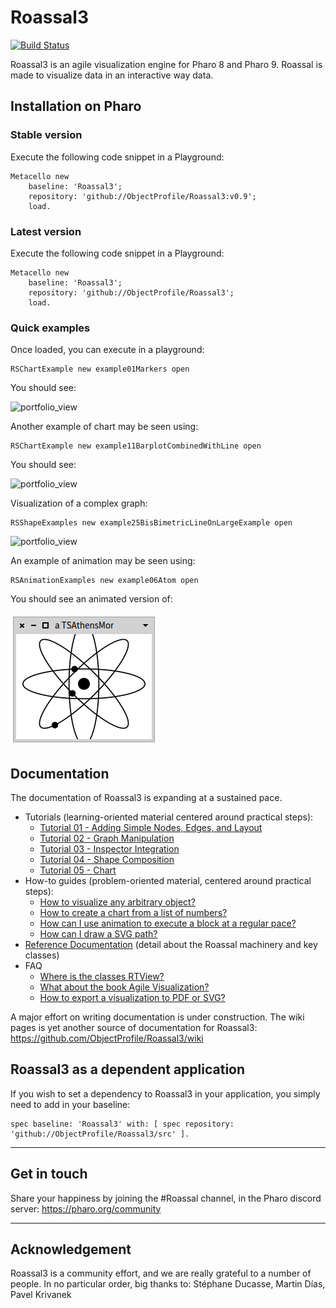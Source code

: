 # Roassal3
[![Build Status](https://travis-ci.org/ObjectProfile/Roassal3.svg?branch=master)](https://travis-ci.org/ObjectProfile/Roassal3)

Roassal3 is an agile visualization engine for Pharo 8 and Pharo 9. Roassal is made to visualize data in an interactive way data.


## Installation on Pharo

### Stable version
Execute the following code snippet in a Playground:

```Smalltalk
Metacello new
    baseline: 'Roassal3';
    repository: 'github://ObjectProfile/Roassal3:v0.9';
    load.
``` 

### Latest version

Execute the following code snippet in a Playground:
```Smalltalk
Metacello new
    baseline: 'Roassal3';
    repository: 'github://ObjectProfile/Roassal3';
    load.
``` 

### Quick examples
Once loaded, you can execute in a playground:

```Smalltalk
RSChartExample new example01Markers open
```

You should see:

<img width="250" height="250" alt="portfolio_view" src="https://github.com/ObjectProfile/Roassal3/blob/master/screenshots/chartExample.png">

Another example of chart may be seen using:
```Smalltalk
RSChartExample new example11BarplotCombinedWithLine open
```

You should see:

<img width="250" height="250" alt="portfolio_view" src="https://github.com/ObjectProfile/Roassal3/blob/master/screenshots/chartExample2.png">


Visualization of a complex graph:
```Smalltalk
RSShapeExamples new example25BisBimetricLineOnLargeExample open
```

<img width="250" height="250" alt="portfolio_view" src="https://github.com/ObjectProfile/Roassal3/blob/master/screenshots/complexGraph.png">

An example of animation may be seen using:

```Smalltalk
RSAnimationExamples new example06Atom open
```
You should see an animated version of:

![atom](screenshots/smallAtom.png)

## Documentation
The documentation of Roassal3 is expanding at a sustained pace.

- Tutorials (learning-oriented material centered around practical steps):
    - [Tutorial 01 - Adding Simple Nodes, Edges, and Layout](LesMiserables.md)
    - [Tutorial 02 - Graph Manipulation](GraphTutorial.md)
    - [Tutorial 03 - Inspector Integration](GTInspectorIntegration.md)
    - [Tutorial 04 - Shape Composition](ShapeComposition.md)
    - [Tutorial 05 - Chart](Chart.md)
- How-to guides (problem-oriented material, centered around practical steps):
    - [How to visualize any arbitrary object?](how-to.md#How-to-visualize-any-arbitrary-object)
    - [How to create a chart from a list of numbers?](how-to.md#How-to-create-a-chart-from-a-list-of-numbers)
	- [How can I use animation to execute a block at a regular pace?](how-to.md#How-can-I-use-animation-to-execute-a-block-at-a-regular-pace)
	- [How can I draw a SVG path?](how-to.md#How-can-I-draw-a-SVG-path)
- [Reference Documentation](Reference/reference.md) (detail about the Roassal machinery and key classes)
- FAQ
	- [Where is the classes RTView?](FAQ.md#Where-is-the-classes-RTView)
	- [What about the book Agile Visualization?](FAQ.md#What-about-the-book-Agile-Visualization)
	- [How to export a visualization to PDF or SVG?](FAQ.md#How-to-export-a-visualization-to-PDF-or-SVG)
	
A major effort on writing documentation is under construction. The wiki pages is yet another source of documentation for Roassal3: https://github.com/ObjectProfile/Roassal3/wiki


## Roassal3 as a dependent application
If you wish to set a dependency to Roassal3 in your application, you simply need to add in your baseline:

```Smalltalk
spec baseline: 'Roassal3' with: [ spec repository: 'github://ObjectProfile/Roassal3/src' ].
```
_____
## Get in touch
Share your happiness by joining the #Roassal channel, in the Pharo discord server: https://pharo.org/community

_____
## Acknowledgement

Roassal3 is a community effort, and we are really grateful to a number of people. In no particular order, big thanks to:
Stéphane Ducasse, Martin Días, Pavel Krivanek

